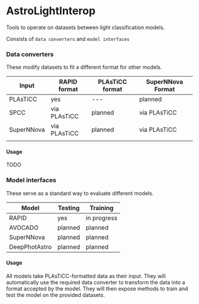 # AstroLightInterop

Tools to operate on datasets between light classification models.

Consists of `data converters` and `model interfaces`

### Data converters

These modify datasets to fit a different format for other models.

| Input      | RAPID format | PLAsTiCC format | SuperNNova Format |
|------------|--------------|-----------------| ----------------- |
| PLAsTiCC   | yes          | ---             | planned |
| SPCC       | via PLAsTiCC | planned         | via PLAsTiCC |
| SuperNNova | via PLAsTiCC | planned         | via PLAsTiCC |
|          |              |                 |

#### Usage
TODO

### Model interfaces

These serve as a standard way to evaluate different models. 

| Model | Testing | Training
| ----- | ------- | -------- |
| RAPID | yes | in progress |
| AVOCADO | planned | planned |
| SuperNNova | planned | planned |
| DeepPhotAstro | planned | planned |

#### Usage
All models take PLAsTiCC-formatted data as their input. They will automatically use the required
 data converter to transform the data into a format accepted by the model. They will then expose
  methods to train and test the model on the provided datasets.
  


